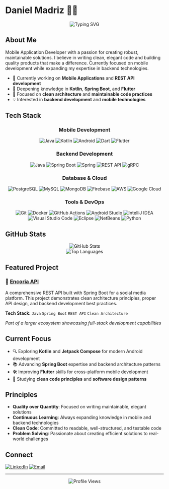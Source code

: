 # Daniel Madriz 👨‍💻

<div align="center">
  <img src="https://readme-typing-svg.herokuapp.com/?lines=Mobile+Application+Developer;Backend+Development+Enthusiast;Clean+Code+Advocate&font=Fira%20Code&center=true&width=380&height=50&duration=4000&pause=1000" alt="Typing SVG" />
</div>

## About Me

Mobile Application Developer with a passion for creating robust, maintainable solutions. I believe in writing clean, elegant code and building quality products that make a difference. Currently focused on mobile development while expanding my expertise in backend technologies.

- 🔨 Currently working on **Mobile Applications** and **REST API development**
- 🌱 Deepening knowledge in **Kotlin**, **Spring Boot**, and **Flutter**
- 🎯 Focused on **clean architecture** and **maintainable code practices**
- 💡 Interested in **backend development** and **mobile technologies**

## Tech Stack

<div align="center">

### Mobile Development
![Java](https://img.shields.io/badge/-Java-007396?style=flat-square&logo=java&logoColor=white)
![Kotlin](https://img.shields.io/badge/-Kotlin-7F52FF?style=flat-square&logo=kotlin&logoColor=white)
![Android](https://img.shields.io/badge/-Android-3DDC84?style=flat-square&logo=android&logoColor=white)
![Dart](https://img.shields.io/badge/-Dart-0175C2?style=flat-square&logo=dart&logoColor=white)
![Flutter](https://img.shields.io/badge/-Flutter-02569B?style=flat-square&logo=flutter&logoColor=white)

### Backend Development
![Java](https://img.shields.io/badge/-Java-007396?style=flat-square&logo=java&logoColor=white)
![Spring Boot](https://img.shields.io/badge/-Spring%20Boot-6DB33F?style=flat-square&logo=spring&logoColor=white)
![Spring](https://img.shields.io/badge/-Spring-6DB33F?style=flat-square&logo=spring&logoColor=white)
![REST API](https://img.shields.io/badge/-REST%20API-009688?style=flat-square&logo=fastapi&logoColor=white)
![gRPC](https://img.shields.io/badge/-gRPC-4285F4?style=flat-square&logo=grpc&logoColor=white)

</div>

<div align="center">

### Database & Cloud
![PostgreSQL](https://img.shields.io/badge/-PostgreSQL-336791?style=flat-square&logo=postgresql&logoColor=white)
![MySQL](https://img.shields.io/badge/-MySQL-4479A1?style=flat-square&logo=mysql&logoColor=white)
![MongoDB](https://img.shields.io/badge/-MongoDB-47A248?style=flat-square&logo=mongodb&logoColor=white)
![Firebase](https://img.shields.io/badge/-Firebase-FFCA28?style=flat-square&logo=firebase&logoColor=black)
![AWS](https://img.shields.io/badge/-AWS-232F3E?style=flat-square&logo=amazon-aws&logoColor=white)
![Google Cloud](https://img.shields.io/badge/-Google%20Cloud-4285F4?style=flat-square&logo=google-cloud&logoColor=white)

### Tools & DevOps
![Git](https://img.shields.io/badge/-Git-F05032?style=flat-square&logo=git&logoColor=white)
![Docker](https://img.shields.io/badge/-Docker-2496ED?style=flat-square&logo=docker&logoColor=white)
![GitHub Actions](https://img.shields.io/badge/-GitHub%20Actions-2088FF?style=flat-square&logo=github-actions&logoColor=white)
![Android Studio](https://img.shields.io/badge/-Android%20Studio-3DDC84?style=flat-square&logo=android-studio&logoColor=white)
![IntelliJ IDEA](https://img.shields.io/badge/-IntelliJ%20IDEA-000000?style=flat-square&logo=intellij-idea&logoColor=white)
![Visual Studio Code](https://img.shields.io/badge/-Visual%20Studio%20Code-5C2D91?style=flat-square&logo=visual-studio&logoColor=white)
![Eclipse](https://img.shields.io/badge/-Eclipse-2C2255?style=flat-square&logo=eclipse&logoColor=white)
![NetBeans](https://img.shields.io/badge/-NetBeans-1B6AC6?style=flat-square&logo=apache-netbeans-ide&logoColor=white)
![Python](https://img.shields.io/badge/-Python-3776AB?style=flat-square&logo=python&logoColor=white)

</div>

## GitHub Stats

<div align="center">
  <img src="https://github-readme-stats.vercel.app/api?username=DanielRicM&show_icons=true&theme=default&count_private=true&hide_border=true" alt="GitHub Stats" />
</div>

<div align="center">
  <img src="https://github-readme-stats.vercel.app/api/top-langs/?username=DanielRicM&layout=compact&theme=default&hide_border=true" alt="Top Languages" />
</div>

## Featured Project

### 🚀 [Encoria API](https://github.com/Encoria/api)
A comprehensive REST API built with Spring Boot for a social media platform. This project demonstrates clean architecture principles, proper API design, and backend development best practices.

**Tech Stack:** `Java` `Spring Boot` `REST API` `Clean Architecture`

*Part of a larger ecosystem showcasing full-stack development capabilities*

## Current Focus

- 🔍 Exploring **Kotlin** and **Jetpack Compose** for modern Android development
- 📚 Advancing **Spring Boot** expertise and backend architecture patterns
- 🛠️ Improving **Flutter** skills for cross-platform mobile development
- 🎯 Studying **clean code principles** and **software design patterns**

## Principles

- **Quality over Quantity**: Focused on writing maintainable, elegant solutions
- **Continuous Learning**: Always expanding knowledge in mobile and backend technologies  
- **Clean Code**: Committed to readable, well-structured, and testable code
- **Problem Solving**: Passionate about creating efficient solutions to real-world challenges

## Connect

[![LinkedIn](https://img.shields.io/badge/-LinkedIn-0A66C2?style=flat-square&logo=linkedin&logoColor=white)](https://www.linkedin.com/in/danielricm/)
[![Email](https://img.shields.io/badge/-Email-D14836?style=flat-square&logo=gmail&logoColor=white)](mailto:danielmd2306@gmail.com)

---

<div align="center">
  <img src="https://komarev.com/ghpvc/?username=DanielRicM&color=brightgreen&style=flat-square&label=Profile+Views" alt="Profile Views" />
</div>
